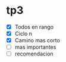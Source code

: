 # tp3

- [x] Todos en rango
- [x] Ciclo n
- [x] Camino mas corto
- [ ] mas importantes
- [ ] recomendacion
